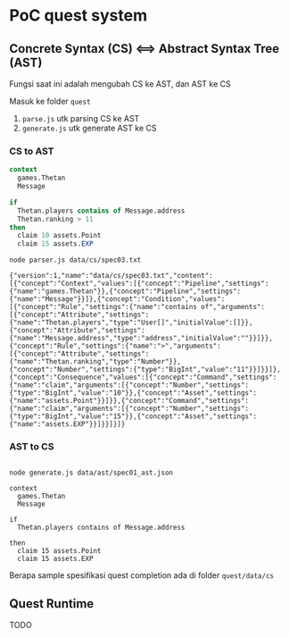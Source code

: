 # PoC quest system

## Concrete Syntax (CS) <==> Abstract Syntax Tree (AST)

Fungsi saat ini adalah mengubah CS ke AST, dan AST ke CS

Masuk ke folder `quest`

1. `parse.js` utk parsing CS ke AST
2. `generate.js` utk generate AST ke CS

### CS to AST

```sql
context
  games.Thetan
  Message

if
  Thetan.players contains of Message.address
  Thetan.ranking > 11
then
  claim 10 assets.Point
  claim 15 assets.EXP


```

```shell
node parser.js data/cs/spec03.txt

{"version":1,"name":"data/cs/spec03.txt","content":[{"concept":"Context","values":[{"concept":"Pipeline","settings":{"name":"games.Thetan"}},{"concept":"Pipeline","settings":{"name":"Message"}}]},{"concept":"Condition","values":[{"concept":"Rule","settings":{"name":"contains of","arguments":[{"concept":"Attribute","settings":{"name":"Thetan.players","type":"User[]","initialValue":[]}},{"concept":"Attribute","settings":{"name":"Message.address","type":"address","initialValue":""}}]}},{"concept":"Rule","settings":{"name":">","arguments":[{"concept":"Attribute","settings":{"name":"Thetan.ranking","type":"Number"}},{"concept":"Number","settings":{"type":"BigInt","value":"11"}}]}}]},{"concept":"Consequence","values":[{"concept":"Command","settings":{"name":"claim","arguments":[{"concept":"Number","settings":{"type":"BigInt","value":"10"}},{"concept":"Asset","settings":{"name":"assets.Point"}}]}},{"concept":"Command","settings":{"name":"claim","arguments":[{"concept":"Number","settings":{"type":"BigInt","value":"15"}},{"concept":"Asset","settings":{"name":"assets.EXP"}}]}}]}]}

```

### AST to CS

```shell

node generate.js data/ast/spec01_ast.json

context
  games.Thetan
  Message

if
  Thetan.players contains of Message.address

then
  claim 15 assets.Point
  claim 15 assets.EXP
```

Berapa sample spesifikasi quest completion ada di folder `quest/data/cs`

## Quest Runtime

TODO
